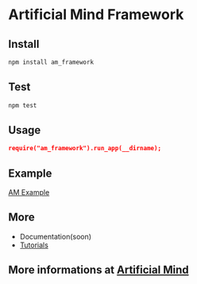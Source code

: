 # Artificial Mind Framework

## Install

```powershell
npm install am_framework
```

## Test

```powershell
npm test
```

## Usage

```json
require("am_framework").run_app(__dirname);
```

## Example

[AM Example](https://github.com/Pioryd/am_example)

## More

- Documentation(soon)
- [Tutorials](https://pioryd.github.io/)

## More informations at [Artificial Mind](https://pioryd.github.io/)
